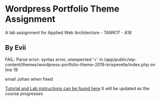 # Wordpress Portfolio Theme Assignment
A lab assignment for Applied Web Architecture - TAWK17 - A18
## By Evii
FAIL: Parse error: syntax error, unexpected '<' in /app/public/wp-content/themes/wordpress-portfolio-theme-2019-krisperelle/index.php on line 19

email Johan when fixed

[Tutorial and Lab instructions can be found here](https://school-of-engineering.github.io/wordpress-basic) It will be updated as the course progresses
